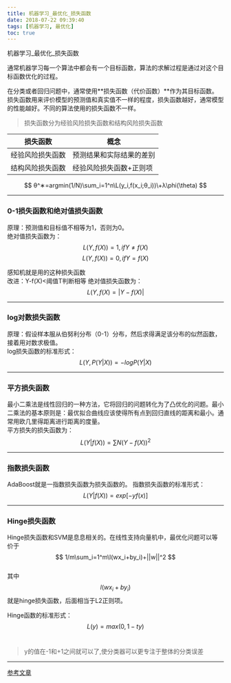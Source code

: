 ```yaml
---
title: 机器学习_最优化_损失函数
date: 2018-07-22 09:39:40
tags: [机器学习, 最优化]
toc: true
---
```


机器学习_最优化_损失函数

<!--more-->
通常机器学习每一个算法中都会有一个目标函数，算法的求解过程是通过对这个目标函数优化的过程。

在分类或者回归问题中，通常使用**损失函数（代价函数）**作为其目标函数。损失函数用来评价模型的预测值和真实值不一样的程度，损失函数越好，通常模型的性能越好。不同的算法使用的损失函数不一样。 
>损失函数分为经验风险损失函数和结构风险损失函数

|损失函数|概念|
|--|--|
|经验风险损失函数|预测结果和实际结果的差别|
|结构风险损失函数|经验风险损失函数+正则项|

$$ θ^∗=argmin(1/N)\sum_i=1^n\L(y_i,f(x_i;θ_i))\+λ\phi(\theta) $$

---

### 0-1损失函数和绝对值损失函数 
原理：预测值和目标值不相等为1，否则为0。<br>绝对值损失函数为：<br>
$$ L(Y,f(X))=1, if Y≠f(X)$$
$$ L(Y,f(X))=0, if Y=f(X)$$

感知机就是用的这种损失函数<br>
改进：Y-f(X)<阈值T判断相等
绝对值损失函数为： 
$$ L(Y,f(X)=|Y−f(X)| $$

---
### log对数损失函数
原理：假设样本服从伯努利分布（0-1）分布，然后求得满足该分布的似然函数，接着用对数求极值。<br>
log损失函数的标准形式： <br>
$$ L(Y,P(Y|X))=−logP(Y|X) $$

---
### 平方损失函数 
最小二乘法是线性回归的一种方法，它将回归的问题转化为了凸优化的问题。最小二乘法的基本原则是：最优拟合曲线应该使得所有点到回归直线的距离和最小。通常用欧几里得距离进行距离的度量。<br>平方损失的损失函数为： <br>
$$ L(Y|f(X))=∑N(Y−f(X))^2 $$

---

### 指数损失函数 
AdaBoost就是一指数损失函数为损失函数的。 
指数损失函数的标准形式： <br>
$$ L(Y|f(X))=exp[−yf(x)]  $$

---
### Hinge损失函数 
Hinge损失函数和SVM是息息相关的。在线性支持向量机中，最优化问题可以等价于<br> 
$$ 1/m\sum_i=1^m\l(wx_i+by_i)+||w||^2 $$<br>
其中$$ l(wx_i+by_i) $$ 就是hinge损失函数，后面相当于L2正则项。 

Hinge函数的标准形式： <br>
$$ L(y)=max(0,1−ty) $$<br>
>y的值在-1和+1之间就可以了,使分类器可以更专注于整体的分类误差

---

[参考文章](https://blog.csdn.net/weixin_37933986/article/details/68488339)